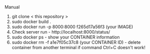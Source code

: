 Manual

1. git clone < this repository >
2. sudo docker build .
3. sudo docker run -p 8000:8000 f265d17a56f3 (your IMAGE)
4. Check server run - http://localhost:8000/status/
5. sudo docker ps - show your CONTAINER information
6. sudo docker rm -f a1e7f05c37c8 (your CONTAINER ID) - delete container from another terminal if command Ctrl+C doesn't work!
